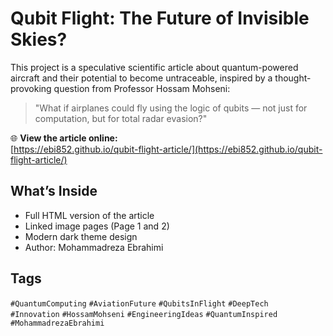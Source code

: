 # Qubit Flight: The Future of Invisible Skies?

This project is a speculative scientific article about quantum-powered aircraft and their potential to become untraceable, inspired by a thought-provoking question from Professor Hossam Mohseni:

> "What if airplanes could fly using the logic of qubits — not just for computation, but for total radar evasion?"

🌐 **View the article online:**  
[https://ebi852.github.io/qubit-flight-article/](https://ebi852.github.io/qubit-flight-article/)

## What’s Inside

- Full HTML version of the article  
- Linked image pages (Page 1 and 2)
- Modern dark theme design  
- Author: Mohammadreza Ebrahimi

## Tags

`#QuantumComputing` `#AviationFuture` `#QubitsInFlight` `#DeepTech`  
`#Innovation` `#HossamMohseni` `#EngineeringIdeas` `#QuantumInspired` `#MohammadrezaEbrahimi`
